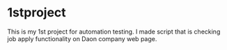 # 1stproject
This is my 1st project for automation testing. I made script that is checking job apply functionality on Daon company web page.

